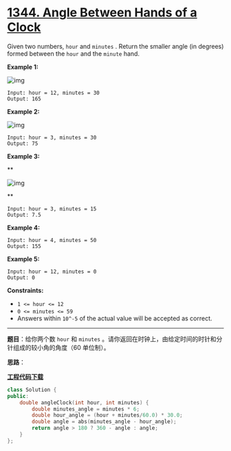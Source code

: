 # [1344. Angle Between Hands of a Clock](https://leetcode.com/problems/angle-between-hands-of-a-clock/)

Given two numbers, `hour` and `minutes` . Return the smaller angle (in degrees) formed between the `hour` and the `minute` hand.

**Example 1:**

![img](https://assets.leetcode.com/uploads/2019/12/26/sample_1_1673.png)

```
Input: hour = 12, minutes = 30
Output: 165
```

**Example 2:**

![img](https://assets.leetcode.com/uploads/2019/12/26/sample_2_1673.png)

```
Input: hour = 3, minutes = 30
Output: 75
```

**Example 3:**

**

![img](https://assets.leetcode.com/uploads/2019/12/26/sample_3_1673.png)

**

```
Input: hour = 3, minutes = 15
Output: 7.5
```

**Example 4:**

```
Input: hour = 4, minutes = 50
Output: 155
```

**Example 5:**

```
Input: hour = 12, minutes = 0
Output: 0
```

**Constraints:**

* `1 <= hour <= 12`
* `0 <= minutes <= 59`
* Answers within `10^-5` of the actual value will be accepted as correct.

-----

**题目**：给你两个数 `hour` 和 `minutes` 。请你返回在时钟上，由给定时间的时针和分针组成的较小角的角度（60 单位制）。

**思路**：

[**工程代码下载**](https://github.com/shenkh/leetcode)

``` cpp
class Solution {
public:
    double angleClock(int hour, int minutes) {
        double minutes_angle = minutes * 6;
        double hour_angle = (hour + minutes/60.0) * 30.0;
        double angle = abs(minutes_angle - hour_angle);
        return angle > 180 ? 360 - angle : angle;
    }
};
```

